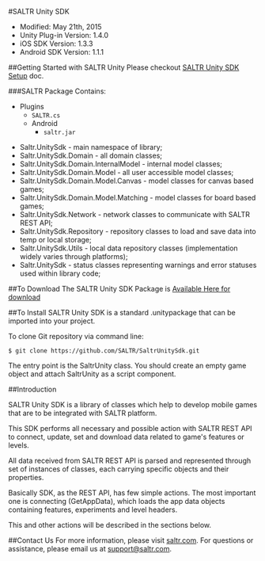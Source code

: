 #SALTR Unity SDK
* Modified: May 21th, 2015
* Unity Plug-in Version: 1.4.0
* iOS SDK Version: 1.3.3
* Android SDK Version: 1.1.1

##Getting Started with SALTR Unity
Please checkout [SALTR Unity SDK Setup](https://saltr.com/setup#/unity) doc.

###SALTR Package Contains:
* Plugins
  * `SALTR.cs`
  * Android
    * `saltr.jar`

- Saltr.UnitySdk - main namespace of library;
- Saltr.UnitySdk.Domain - all domain classes;
- Saltr.UnitySdk.Domain.InternalModel - internal model classes;
- Saltr.UnitySdk.Domain.Model - all user accessible model classes;
- Saltr.UnitySdk.Domain.Model.Canvas - model classes for canvas based games;
- Saltr.UnitySdk.Domain.Model.Matching - model classes for board based games;
- Saltr.UnitySdk.Network - network classes to communicate with SALTR REST API;
- Saltr.UnitySdk.Repository - repository classes to load and save data into temp or local storage;
- Saltr.UnitySdk.Utils - local data repository classes (implementation widely varies through platforms);
- Saltr.UnitySdk - status classes representing warnings and error statuses used within library code;

##To Download
The SALTR Unity SDK Package is [Available Here for download](https://github.com/SALTR/saltr-unity-sdk/raw/master/Packages/Saltr.unitypackage)

##To Install
SALTR Unity SDK is a standard .unitypackage that can be imported into your project.

To clone Git repository via command line:
```
$ git clone https://github.com/SALTR/SaltrUnitySdk.git
```

The entry point is the SaltrUnity class. You should create an empty game object and attach SaltrUnity as a script component.

##Introduction

SALTR Unity SDK is a library of classes which help to develop mobile 
games that are to be integrated with SALTR platform.

This SDK performs all necessary and possible action with SALTR REST API to connect, update, set 
and download data related to game's features or levels.

All data received from SALTR REST API is parsed and represented through set of instances of classes, 
each carrying specific objects and their properties.

Basically SDK, as the REST API, has few simple actions. The most important one is connecting (GetAppData), 
which loads the app data objects containing features, experiments and level headers.

This and other actions will be described in the sections below.


##Contact Us
For more information, please visit [saltr.com](https://saltr.com). For questions or assistance, please email us at support@saltr.com.


